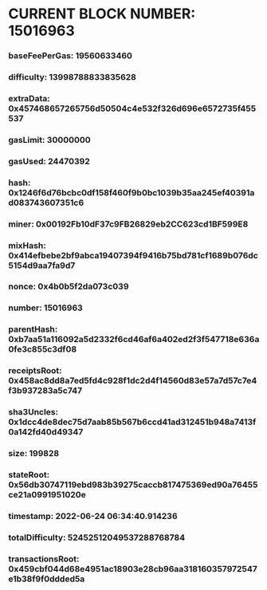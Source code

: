 # CURRENT BLOCK NUMBER: 15016963

### baseFeePerGas: 19560633460
### difficulty: 13998788833835628
### extraData: 0x457468657265756d50504c4e532f326d696e6572735f455537
### gasLimit: 30000000
### gasUsed: 24470392
### hash: 0x1246f6d76bcbc0df158f460f9b0bc1039b35aa245ef40391ad083743607351c6
### miner: 0x00192Fb10dF37c9FB26829eb2CC623cd1BF599E8
### mixHash: 0x414efbebe2bf9abca19407394f9416b75bd781cf1689b076dc5154d9aa7fa9d7
### nonce: 0x4b0b5f2da073c039
### number: 15016963
### parentHash: 0xb7aa51a116092a5d2332f6cd46af6a402ed2f3f547718e636a0fe3c855c3df08
### receiptsRoot: 0x458ac8dd8a7ed5fd4c928f1dc2d4f14560d83e57a7d57c7e4f3b937283a5c747
### sha3Uncles: 0x1dcc4de8dec75d7aab85b567b6ccd41ad312451b948a7413f0a142fd40d49347
### size: 199828
### stateRoot: 0x56db30747119ebd983b39275caccb817475369ed90a76455ce21a0991951020e
### timestamp: 2022-06-24 06:34:40.914236
### totalDifficulty: 52452512049537288768784
### transactionsRoot: 0x459cbf044d68e4951ac18903e28cb96aa318160357972547e1b38f9f0ddded5a
